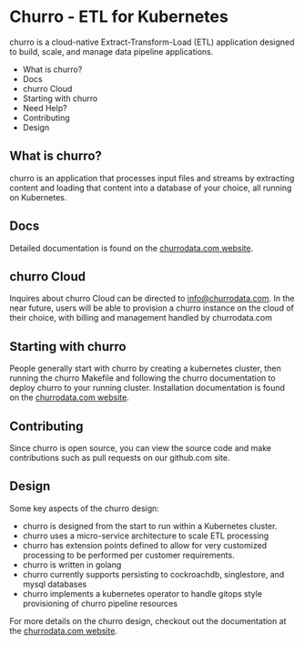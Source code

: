 # Churro - ETL for Kubernetes

churro is a cloud-native Extract-Transform-Load (ETL) application designed to build, scale, and manage data pipeline applications.

* What is churro?
* Docs
* churro Cloud
* Starting with churro
* Need Help?
* Contributing
* Design


## What is churro?
churro is an application that processes input files and streams by extracting content and loading that content into a database of your choice, all running on Kubernetes.

## Docs
Detailed documentation is found on the [churrodata.com website](https://www.churrodata.com/documentation).

## churro Cloud
Inquires about churro Cloud can be directed to info@churrodata.com.  In the near future, users will be able to provision a churro instance on the cloud of their choice, with billing and management handled by churrodata.com

## Starting with churro
People generally start with churro by creating a kubernetes cluster, then running the churro Makefile and following the churro documentation to deploy churro to your running cluster.  Installation documentation is found on the [churrodata.com website](https://https://gitlab.com/churro-public/churro-documentation/-/wikis/churro-Installation-Guide).

## Contributing
Since churro is open source, you can view the source code and make contributions such as pull requests on our github.com site.

## Design
Some key aspects of the churro design:
* churro is designed from the start to run within a Kubernetes cluster.
* churro uses a micro-service architecture to scale ETL processing
* churro has extension points defined to allow for very customized processing to be performed per customer requirements.
* churro is written in golang
* churro currently supports persisting to cockroachdb, singlestore, and mysql databases
* churro implements a kubernetes operator to handle gitops style provisioning of churro pipeline resources

For more details on the churro design, checkout out the documentation at the [churrodata.com website](https://https://gitlab.com/churro-public/churro-documentation/-/wikis/churro-User-Guide).

